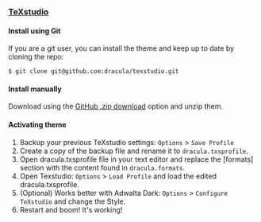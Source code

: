 ### [TeXstudio](https://www.texstudio.org/)

#### Install using Git

If you are a git user, you can install the theme and keep up to date by cloning the repo:

    $ git clone git@github.com:dracula/texstudio.git

#### Install manually

Download using the [GitHub .zip download](https://github.com/dracula/texstudio/archive/refs/heads/master.zip) option and unzip them.

#### Activating theme

1. Backup your previous TeXstudio settings: `Options` > `Save Profile`
2. Create a copy of the backup file and rename it to `dracula.txsprofile`.
3. Open dracula.txsprofile file in your text editor and replace the [formats] section with the content found in `dracula.formats`. 
4. Open Texstudio: `Options` > `Load Profile` and load the edited dracula.txsprofile.
5. (Optional) Works better with Adwalta Dark: `Options` > `Configure TeXstudio` and change the Style.
6. Restart and boom! It's working!
